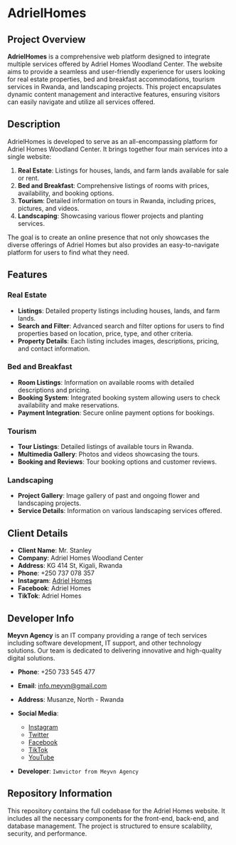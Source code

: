 # AdrielHomes

## Project Overview

**AdrielHomes** is a comprehensive web platform designed to integrate multiple services offered by Adriel Homes Woodland Center. The website aims to provide a seamless and user-friendly experience for users looking for real estate properties, bed and breakfast accommodations, tourism services in Rwanda, and landscaping projects. This project encapsulates dynamic content management and interactive features, ensuring visitors can easily navigate and utilize all services offered.

## Description

AdrielHomes is developed to serve as an all-encompassing platform for Adriel Homes Woodland Center. It brings together four main services into a single website:
1. **Real Estate**: Listings for houses, lands, and farm lands available for sale or rent.
2. **Bed and Breakfast**: Comprehensive listings of rooms with prices, availability, and booking options.
3. **Tourism**: Detailed information on tours in Rwanda, including prices, pictures, and videos.
4. **Landscaping**: Showcasing various flower projects and planting services.

The goal is to create an online presence that not only showcases the diverse offerings of Adriel Homes but also provides an easy-to-navigate platform for users to find what they need.

## Features

### Real Estate
- **Listings**: Detailed property listings including houses, lands, and farm lands.
- **Search and Filter**: Advanced search and filter options for users to find properties based on location, price, type, and other criteria.
- **Property Details**: Each listing includes images, descriptions, pricing, and contact information.

### Bed and Breakfast
- **Room Listings**: Information on available rooms with detailed descriptions and pricing.
- **Booking System**: Integrated booking system allowing users to check availability and make reservations.
- **Payment Integration**: Secure online payment options for bookings.

### Tourism
- **Tour Listings**: Detailed listings of available tours in Rwanda.
- **Multimedia Gallery**: Photos and videos showcasing the tours.
- **Booking and Reviews**: Tour booking options and customer reviews.

### Landscaping
- **Project Gallery**: Image gallery of past and ongoing flower and landscaping projects.
- **Service Details**: Information on various landscaping services offered.

## Client Details

- **Client Name**: Mr. Stanley
- **Company**: Adriel Homes Woodland Center
- **Address**: KG 414 St, Kigali, Rwanda
- **Phone**: +250 737 078 357
- **Instagram**: [Adriel Homes](https://www.instagram.com/adrielhome/)
- **Facebook**: Adriel Homes
- **TikTok**: Adriel Homes

## Developer Info

**Meyvn Agency** is an IT company providing a range of tech services including software development, IT support, and other technology solutions. Our team is dedicated to delivering innovative and high-quality digital solutions.

- **Phone**: +250 733 545 477
- **Email**: info.meyvn@gmail.com
- **Address**: Musanze, North - Rwanda
- **Social Media**: 
  - [Instagram](https://www.instagram.com/meyvnagency)
  - [Twitter](https://www.twitter.com/meyvnagency)
  - [Facebook](https://www.facebook.com/profile.php?id=61557959387375)
  - [TikTok](https://www.tiktok.com/@meyvnagency)
  - [YouTube](https://www.youtube.com/@meyvnagency)

- **Developer**: ```Iwmvictor from Meyvn Agency```

## Repository Information

This repository contains the full codebase for the Adriel Homes website. It includes all the necessary components for the front-end, back-end, and database management. The project is structured to ensure scalability, security, and performance.
